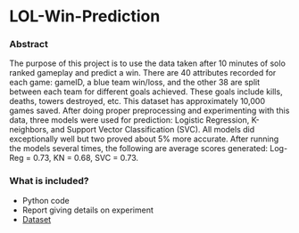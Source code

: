 # LOL-Win-Prediction

### Abstract
The purpose of this project is to use the data taken after 10 minutes of solo ranked gameplay
and predict a win. There are 40 attributes recorded for each game: gameID, a blue team
win/loss, and the other 38 are split between each team for different goals achieved. These goals
include kills, deaths, towers destroyed, etc. This dataset has approximately 10,000 games saved.
After doing proper preprocessing and experimenting with this data, three models were used for
prediction: Logistic Regression, K-neighbors, and Support Vector Classification (SVC). All models
did exceptionally well but two proved about 5% more accurate. After running the models
several times, the following are average scores generated: Log-Reg = 0.73, KN = 0.68, SVC = 0.73.

### What is included? 
* Python code
* Report giving details on experiment
* [Dataset](https://www.kaggle.com/bobbyscience/league-of-legends-diamond-ranked-games-10-min)
